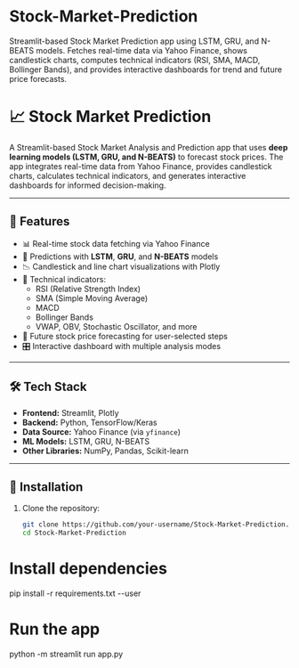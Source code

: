 # Stock-Market-Prediction
Streamlit-based Stock Market Prediction app using LSTM, GRU, and N-BEATS models. Fetches real-time data via Yahoo Finance, shows candlestick charts, computes technical indicators (RSI, SMA, MACD, Bollinger Bands), and provides interactive dashboards for trend and future price forecasts.


# 📈 Stock Market Prediction

A Streamlit-based Stock Market Analysis and Prediction app that uses **deep learning models (LSTM, GRU, and N-BEATS)** to forecast stock prices. The app integrates real-time data from Yahoo Finance, provides candlestick charts, calculates technical indicators, and generates interactive dashboards for informed decision-making.

---

## 🚀 Features
- 📊 Real-time stock data fetching via Yahoo Finance
- 🤖 Predictions with **LSTM**, **GRU**, and **N-BEATS** models
- 📉 Candlestick and line chart visualizations with Plotly
- 📑 Technical indicators:
  - RSI (Relative Strength Index)
  - SMA (Simple Moving Average)
  - MACD
  - Bollinger Bands
  - VWAP, OBV, Stochastic Oscillator, and more
- 📅 Future stock price forecasting for user-selected steps
- 🎛 Interactive dashboard with multiple analysis modes

---

## 🛠️ Tech Stack
- **Frontend:** Streamlit, Plotly
- **Backend:** Python, TensorFlow/Keras
- **Data Source:** Yahoo Finance (via `yfinance`)
- **ML Models:** LSTM, GRU, N-BEATS
- **Other Libraries:** NumPy, Pandas, Scikit-learn

---

## 📂 Installation

1. Clone the repository:
   ```bash
   git clone https://github.com/your-username/Stock-Market-Prediction.git
   cd Stock-Market-Prediction

# Install dependencies
pip install -r requirements.txt --user

# Run the app
python -m streamlit run app.py
